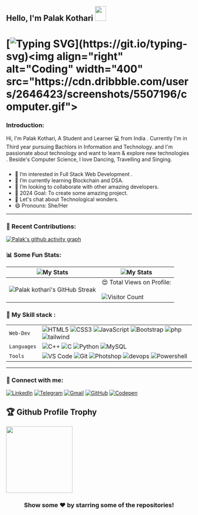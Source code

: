 ## Hello, I'm Palak Kothari <img src="https://raw.githubusercontent.com/MartinHeinz/MartinHeinz/master/wave.gif" width="30px" height="40px"> 

# [![Typing SVG](https://readme-typing-svg.herokuapp.com?lines=A+Full+Stack+Web+Developer!!;A+Passionate+Coder!!;A+Multitasker!!)](https://git.io/typing-svg)<img align="right" alt="Coding" width="400" src="https://cdn.dribbble.com/users/2646423/screenshots/5507196/computer.gif">


### Introduction:

Hi, I'm Palak Kothari, A Student and Learner 💻 from India . Currently I'm in Third year pursuing Bachlors in Information and Technology. and I'm passionate about technology and want to learn & explore new technologies . Beside's Computer Science, I love Dancing, Travelling and Singing.




###
- 👀 I’m interested in Full Stack Web Development .
- 🌱 I’m currently learning Blockchain and DSA.
- 💞️ I’m looking to collaborate with other amazing developers.
- 🥅 2024 Goal: To create some amazing project.
- 💬 Let's chat about Technological wonders.
- 😄 Pronouns: She/Her

---
### 🧾 Recent Contributions:
[![Palak's  github activity graph](https://activity-graph.herokuapp.com/graph?username=Palakkotharii&theme=react-dark)](https://github.com/Palakkotharii/)

### 📊 Some Fun Stats:
| ![My Stats](https://github-readme-stats.vercel.app/api?username=Palakkotharii&theme=midnight-purple) | ![My Stats](https://github-readme-stats.vercel.app/api/top-langs/?username=Palakkotharii&theme=midnight-purple) |
| --- | --- |
| ![Palak kothari's GitHub Streak](https://github-readme-streak-stats.herokuapp.com/?user=Palakkotharii&theme=vision-friendly-dark) | 😍 Total Views on Profile:<br><br> ![Visitor Count](https://profile-counter.glitch.me/Palakkotharii/count.svg) |


### 🍁 My Skill stack :

|               |           |
|       ---     |    ---    |
| `Web-Dev`     | ![HTML5](https://img.shields.io/badge/-HTML5-CC2400?style=for-the-badge&logo=html5&logoColor=white) ![CSS3](https://img.shields.io/badge/-CSS3-E24800?style=for-the-badge&logo=css3) ![JavaScript](https://img.shields.io/badge/-JavaScript-FE7601?style=for-the-badge&logo=javascript) ![Bootstrap](https://img.shields.io/badge/bootstrap-FE9A00?style=for-the-badge&logo=bootstrap&logoColor=white) ![php](https://img.shields.io/badge/PHP-777BB4?style=for-the-badge&logo=php&logoColor=white) ![tailwind](https://img.shields.io/badge/Tailwind_CSS-38B2AC?style=for-the-badge&logo=tailwind-css&logoColor=white) |
| `Languages`   | ![C++](https://img.shields.io/badge/-C++-034D9A?style=for-the-badge&logo=c%2B%2B) ![C](https://img.shields.io/badge/-C-034D9A?style=for-the-badge&logo=c%2B%2B) ![Python](https://img.shields.io/badge/-Python-1F65AC?style=for-the-badge&logo=Python&logoColor=white) ![MySQL](https://img.shields.io/badge/-MySQL-307BBD?style=for-the-badge&logo=mysql&logoColor=white)|
| `Tools`       | ![VS Code](https://img.shields.io/badge/Visual_Studio_Code-5D1A60?style=for-the-badge&logo=visual%20studio%20code&logoColor=white) ![Git](https://img.shields.io/badge/Git-682181?style=for-the-badge&logo=git&logoColor=white) ![Photshop](https://img.shields.io/badge/Adobe%20Photoshop-31A8FF?style=for-the-badge&logo=Adobe%20Photoshop&logoColor=black) ![devops](https://img.shields.io/badge/-devops-034D9A?style=for-the-badge&logo=devops%2B%2B) ![Powershell](https://img.shields.io/badge/powershell-5391FE?style=for-the-badge&logo=powershell&logoColor=white) |


___  



### 🤝 Connect with me:

[![LinkedIn](https://img.shields.io/badge/LinkedIn-0077B5?style=for-the-badge&logo=linkedin&logoColor=white)](https://www.linkedin.com/in/palak-kothari-a8902b21a/)
[![Telegram](https://img.shields.io/badge/Telegram-2CA5E0?style=for-the-badge&logo=telegram&logoColor=white)](https://t.me/Kriya)
[![Gmail](https://img.shields.io/badge/Gmail-D14836?style=for-the-badge&logo=gmail&logoColor=white)](mailto:palakkothari267@gmail.com)
[![GitHub](https://img.shields.io/badge/GitHub-100000?style=for-the-badge&logo=github&logoColor=white)](https://github.com/Palakkotharii)
[![Codepen](https://img.shields.io/badge/Codepen-000000?style=for-the-badge&logo=codepen&logoColor=white)](https://codepen.io/palak-kothari)


<h2>🏆 Github Profile Trophy</h2>
<a href="https://github.com/ryo-ma/github-profile-trophy">
  <img height="180" src="https://github-profile-trophy.vercel.app/?username=Palakkotharii&column=8&theme=algolia&no-frame=true"/>
</a>


<div align="center">
  
### Show some ❤️ by starring some of the repositories!
</div>
